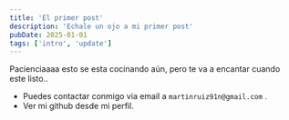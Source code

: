 ```yaml
---
title: 'El primer post'
description: 'Echale un ojo a mi primer post'
pubDate: 2025-01-01
tags: ['intro', 'update']
---
```


Pacienciaaaa esto se esta cocinando aún, pero te va a encantar cuando este listo..

- Puedes contactar conmigo via email a `martinruiz91n@gmail.com` .
- Ver mi github desde mi perfil.
